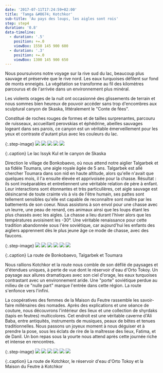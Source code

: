 ```yaml
---
date: '2017-07-11T17:24:59+02:00'
title: 'Tamga &#8674; Kotchkor'
sub-title: 'Au pays des loups, les aigles sont rois'
step: step4
duration: '0.8'
data-timeline:
  - duration: '.5'
    position: +=.0
    viewBox: 1550 145 900 600
  - duration: '.3'
    position: +=.0
    viewBox: 1300 145 900 650
---
```

Nous poursuivons notre voyage sur la rive sud du lac, beaucoup plus sauvage et préservée que le rive nord. Les eaux turquoises défilent sur fond de monts enneigés. La végétation se transforme au fil des kilomètres parcourus et de l'arrivée dans un environnement plus minéral.

Les violents orages de la nuit ont occasionné des glissements de terrain et nous sommes bien heureux de pouvoir accéder sans trop d'encombres aux sculptural canyon de Skaska, littéralement le "Conte de fées".

Constitué de roches rouges de formes et de tailles surprenantes, parcouru de ruisseaux, accueillant perovskias et éphédrine,  abeilles sauvages logeant dans ses parois, ce canyon est un véritable émerveillement pour les yeux et contraste d'autant plus avec les couleurs du lac.

{:.step-image}
[![](/assets/img/uploads/kyrgyzstan_12-07-2018_01.jpg)](/assets/img/uploads/kyrgyzstan_12-07-2018_01.jpg "Lac Issyk Kul")
[![](/assets/img/uploads/kyrgyzstan_12-07-2018_02.jpg)](/assets/img/uploads/kyrgyzstan_12-07-2018_02.jpg "gorges de Skaska")
[![](/assets/img/uploads/kyrgyzstan_12-07-2018_03.jpg)](/assets/img/uploads/kyrgyzstan_12-07-2018_03.jpg "gorges de Skaska")
[![](/assets/img/uploads/kyrgyzstan_12-07-2018_04.jpg)](/assets/img/uploads/kyrgyzstan_12-07-2018_04.jpg "gorges de Skaska")
[![](/assets/img/uploads/kyrgyzstan_12-07-2018_05.jpg)](/assets/img/uploads/kyrgyzstan_12-07-2018_05.jpg "gorges de Skaska")

{:.caption}
Le lac Issyk Kul et le canyon de Skaska

Direction le village de Bonkobaevo, où nous attend notre aiglier Talgarbek et sa fidèle Toumara, une aigle royale âgée de 5 ans. Talgarbek est allé chercher Toumara dans son nid en haute altitude, alors qu'elle n'avait que quelques mois, il l'a ensuite élevée et apprivoisée pour la chasse. Résultat : ils sont inséparables et entretiennent une véritable relation de père à enfant. Leur interactions sont étonnantes et très particulières, cet aigle sauvage est désincarné de toute crainte vis à vis de l'être humain, ses pattes sont tellement sensibles qu'elle est capable de reconnaître sont maître par les battements de son coeur. Nous assistons à son envol pour une chasse avec un leurre, une peau de renard, ces animaux ainsi que les loups étant les plus chassés avec les aigles. La chasse a lieu durant l'hiver alors que les températures avoisinent les -30°. Une véritable renaissance pour cette tradition abandonnée sous l'ère soviétique, car aujourd'hui les enfants des aigliers apprennent dès le plus jeune âge ce mode de chasse, avec des faucons.  

{:.step-image}
[![](/assets/img/uploads/kyrgyzstan_12-07-2018_06.jpg)](/assets/img/uploads/kyrgyzstan_12-07-2018_06.jpg "Bonkobaevo")
[![](/assets/img/uploads/kyrgyzstan_12-07-2018_07.jpg)](/assets/img/uploads/kyrgyzstan_12-07-2018_07.jpg "Bonkobaevo")
[![](/assets/img/uploads/kyrgyzstan_12-07-2018_08.jpg)](/assets/img/uploads/kyrgyzstan_12-07-2018_08.jpg "Bonkobaevo")
[![](/assets/img/uploads/kyrgyzstan_12-07-2018_10.jpg)](/assets/img/uploads/kyrgyzstan_12-07-2018_10.jpg "Talgarbek et Toumara")
[![](/assets/img/uploads/kyrgyzstan_12-07-2018_17.jpg)](/assets/img/uploads/kyrgyzstan_12-07-2018_17.jpg "Talgarbek et Toumara")
[![](/assets/img/uploads/kyrgyzstan_12-07-2018_15.jpg)](/assets/img/uploads/kyrgyzstan_12-07-2018_15.jpg "les enfants")

{:.caption}
La route de Bonkobaevo, Talgarbek et Toumara

Nous rallions Kotchkor et la route nous comble de son défilé de paysages et d'étendues uniques, à perte de vue dont le réservoir d'eau d'Orto Tokoy. Un paysage aux allures dramatiques avec son ciel d'orage, les eaux turquoises contrastant avec un environnement aride. Une "porte" soviétique perdue au milieu de ce "nulle part" marque l'entrée dans cette région. La route s'enfonce vers l'infini.

La coopératives des femmes de la Maison du Feutre rassemble les savoir-faire millénaires des nomades. Après des explications et une séance de couture, nous découvrons l'intérieur des lieux et une collection de shyrdaks (tapis en feutres) multicolores. Cet endroit est une véritable caverne d'Ali Baba, entre antiquités, instruments de musiques, peaux de bêtes et tenues traditionnelles. Nous passons un joyeux moment à nous déguiser et à prendre la pose, sous les éclats de rire de la maîtresse des lieux, Fatima, et de Danil. Un bon repas sous la yourte nous attend après cette journée riche et intense en rencontres.

{:.step-image}
[![](/assets/img/uploads/kyrgyzstan_12-07-2018_19.jpg)](/assets/img/uploads/kyrgyzstan_12-07-2018_19.jpg "Route de Kotchkor")
[![](/assets/img/uploads/kyrgyzstan_12-07-2018_27.jpg)](/assets/img/uploads/kyrgyzstan_12-07-2018_27.jpg "Orto Tokoy")
[![](/assets/img/uploads/kyrgyzstan_12-07-2018_28.jpg)](/assets/img/uploads/kyrgyzstan_12-07-2018_28.jpg "Kotchkor")
[![](/assets/img/uploads/kyrgyzstan_12-07-2018_29.jpg)](/assets/img/uploads/kyrgyzstan_12-07-2018_29.jpg "Kotchkor")
[![](/assets/img/uploads/kyrgyzstan_12-07-2018_30.jpg)](/assets/img/uploads/kyrgyzstan_12-07-2018_30.jpg "Kotchkor")
[![](/assets/img/uploads/kyrgyzstan_12-07-2018_31.jpg)](/assets/img/uploads/kyrgyzstan_12-07-2018_31.jpg "Kotchkor")

{:.caption}
La route de Kotchkor, le réservoir d'eau d'Orto Tokoy et la Maison du Feutre à Kotchkor

